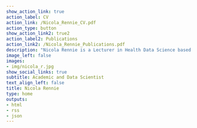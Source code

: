 ```yaml
---
show_action_link: true
action_label: CV
action_link: /Nicola_Rennie_CV.pdf
action_type: button
show_action_link2: true2
action_label2: Publications
action_link2: /Nicola_Rennie_Publications.pdf
description: "Nicola Rennie is a Lecturer in Health Data Science based within the Centre for Health Informatics, Computing, and Statistics at Lancaster Medical School. Her research interests include applications of statistics and machine learning to healthcare and medicine, communicating data through visualisation, and understanding how we teach statistical concepts. Nicola also has experience in data science consultancy, and collaborates closely with external research partners. She can often be found at data science meetups, presenting at conferences, and is the R-Ladies Lancaster chapter organiser."
image_left: false
images:
- img/nicola_r.jpg
show_social_links: true
subtitle: Academic and Data Scientist
text_align_left: false
title: Nicola Rennie
type: home
outputs:
- html
- rss
- json
---
```

